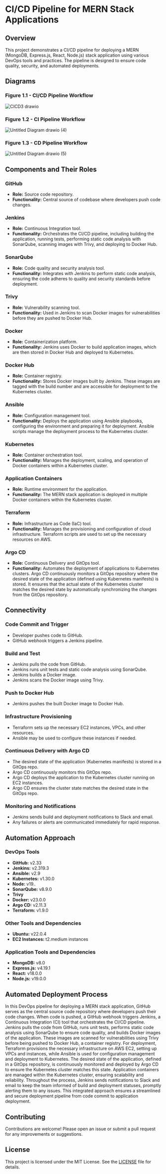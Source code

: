 # CI/CD Pipeline for MERN Stack Applications

## Overview

This project demonstrates a CI/CD pipeline for deploying a MERN (MongoDB, Express.js, React, Node.js) stack application using various DevOps tools and practices. The pipeline is designed to ensure code quality, security, and automated deployments.

## Diagrams

### Figure 1.1 - CI/CD Pipeline Workflow
![CICD3 drawio](https://github.com/TheTharz/DesignFlow-k8s-manifests/assets/119271523/c0bacd7f-0bc9-468a-b47e-0aedec513cba)

### Figure 1.2 - CI Pipeline Workflow
![Untitled Diagram drawio (4)](https://github.com/TheTharz/DesignFlow-k8s-manifests/assets/119271523/cc2f7485-cca8-4af4-a718-ffc19ad55158)

### Figure 1.3 - CD Pipeline Workflow
![Untitled Diagram drawio (5)](https://github.com/TheTharz/DesignFlow-k8s-manifests/assets/119271523/ba833eff-b3ac-4307-a29a-c2fe924efa75)

## Components and Their Roles

### GitHub
- **Role:** Source code repository.
- **Functionality:** Central source of codebase where developers push code changes.

### Jenkins
- **Role:** Continuous Integration tool.
- **Functionality:** Orchestrates the CI/CD pipeline, including building the application, running tests, performing static code analysis with SonarQube, scanning images with Trivy, and deploying to Docker Hub.

### SonarQube
- **Role:** Code quality and security analysis tool.
- **Functionality:** Integrates with Jenkins to perform static code analysis, ensuring the code adheres to quality and security standards before deployment.

### Trivy
- **Role:** Vulnerability scanning tool.
- **Functionality:** Used in Jenkins to scan Docker images for vulnerabilities before they are pushed to Docker Hub.

### Docker
- **Role:** Containerization platform.
- **Functionality:** Jenkins uses Docker to build application images, which are then stored in Docker Hub and deployed to Kubernetes.

### Docker Hub
- **Role:** Container registry.
- **Functionality:** Stores Docker images built by Jenkins. These images are tagged with the build number and are accessible for deployment to the Kubernetes cluster.

### Ansible
- **Role:** Configuration management tool.
- **Functionality:** Deploys the application using Ansible playbooks, configuring the environment and preparing it for deployment. Ansible scripts manage the deployment process to the Kubernetes cluster.

### Kubernetes
- **Role:** Container orchestration tool.
- **Functionality:** Manages the deployment, scaling, and operation of Docker containers within a Kubernetes cluster.

### Application Containers
- **Role:** Runtime environment for the application.
- **Functionality:** The MERN stack application is deployed in multiple Docker containers within the Kubernetes cluster.

### Terraform
- **Role:** Infrastructure as Code (IaC) tool.
- **Functionality:** Manages the provisioning and configuration of cloud infrastructure. Terraform scripts are used to set up the necessary resources on AWS.

### Argo CD
- **Role:** Continuous Delivery and GitOps tool.
- **Functionality:** Automates the deployment of applications to Kubernetes clusters. Argo CD continuously monitors a GitOps repository where the desired state of the application (defined using Kubernetes manifests) is stored. It ensures that the actual state of the Kubernetes cluster matches the desired state by automatically synchronizing the changes from the GitOps repository.

## Connectivity

### Code Commit and Trigger
- Developer pushes code to GitHub.
- GitHub webhook triggers a Jenkins pipeline.

### Build and Test
- Jenkins pulls the code from GitHub.
- Jenkins runs unit tests and static code analysis using SonarQube.
- Jenkins builds a Docker image.
- Jenkins scans the Docker image using Trivy.

### Push to Docker Hub
- Jenkins pushes the built Docker image to Docker Hub.

### Infrastructure Provisioning
- Terraform sets up the necessary EC2 instances, VPCs, and other resources.
- Ansible may be used to configure these instances if needed.

### Continuous Delivery with Argo CD
- The desired state of the application (Kubernetes manifests) is stored in a GitOps repo.
- Argo CD continuously monitors this GitOps repo.
- Argo CD deploys the application to the Kubernetes cluster running on EC2 instances.
- Argo CD ensures the cluster state matches the desired state in the GitOps repo.

### Monitoring and Notifications
- Jenkins sends build and deployment notifications to Slack and email.
- Any failures or alerts are communicated immediately for rapid response.

## Automation Approach

### DevOps Tools
- **GitHub:** v2.33
- **Jenkins:** v2.319.3
- **Ansible:** v2.9
- **Kubernetes:** v1.30.0
- **Node:** v19.*.*
- **SonarQube:** v8.9.0
- **Trivy**
- **Docker:** v23.0.0
- **Argo CD:** v2.11.3
- **Terraform:** v1.9.0

### Other Tools and Dependencies
- **Ubuntu:** v22.0.4
- **EC2 Instances:** t2.medium instances

### Application Tools and Dependencies
- **MongoDB:** v8.0
- **Express.js:** v4.19.1
- **React:** v18.0.0
- **Node.js:** v19.0.0

## Automated Deployment Process

In this DevOps pipeline for deploying a MERN stack application, GitHub serves as the central source code repository where developers push their code changes. When code is pushed, a GitHub webhook triggers Jenkins, a Continuous Integration (CI) tool that orchestrates the CI/CD pipeline. Jenkins pulls the code from GitHub, runs unit tests, performs static code analysis using SonarQube to ensure code quality, and builds Docker images of the application. These images are scanned for vulnerabilities using Trivy before being pushed to Docker Hub, a container registry. For deployment, Terraform provisions the necessary infrastructure on AWS EC2, setting up VPCs and instances, while Ansible is used for configuration management and deployment to Kubernetes. The desired state of the application, defined in a GitOps repository, is continuously monitored and deployed by Argo CD to ensure the Kubernetes cluster matches this state. Application containers are managed within the Kubernetes cluster, ensuring scalability and reliability. Throughout the process, Jenkins sends notifications to Slack and email to keep the team informed of build and deployment statuses, promptly alerting them to any issues. This integrated approach ensures a streamlined and secure deployment pipeline from code commit to application deployment.

## Contributing

Contributions are welcome! Please open an issue or submit a pull request for any improvements or suggestions.

## License

This project is licensed under the MIT License. See the [LICENSE](LICENSE) file for details.
